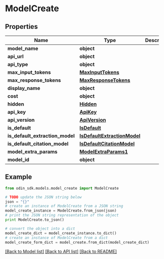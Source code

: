 # ModelCreate


## Properties

Name | Type | Description | Notes
------------ | ------------- | ------------- | -------------
**model_name** | **object** |  | 
**api_url** | **object** |  | 
**api_type** | **object** |  | 
**max_input_tokens** | [**MaxInputTokens**](MaxInputTokens.md) |  | 
**max_response_tokens** | [**MaxResponseTokens**](MaxResponseTokens.md) |  | 
**display_name** | **object** |  | 
**cost** | **object** |  | 
**hidden** | [**Hidden**](Hidden.md) |  | [optional] 
**api_key** | [**ApiKey**](ApiKey.md) |  | [optional] 
**api_version** | [**ApiVersion**](ApiVersion.md) |  | [optional] 
**is_default** | [**IsDefault**](IsDefault.md) |  | [optional] 
**is_default_extraction_model** | [**IsDefaultExtractionModel**](IsDefaultExtractionModel.md) |  | [optional] 
**is_default_citation_model** | [**IsDefaultCitationModel**](IsDefaultCitationModel.md) |  | [optional] 
**model_extra_params** | [**ModelExtraParams1**](ModelExtraParams1.md) |  | [optional] 
**model_id** | **object** |  | 

## Example

```python
from odin_sdk.models.model_create import ModelCreate

# TODO update the JSON string below
json = "{}"
# create an instance of ModelCreate from a JSON string
model_create_instance = ModelCreate.from_json(json)
# print the JSON string representation of the object
print ModelCreate.to_json()

# convert the object into a dict
model_create_dict = model_create_instance.to_dict()
# create an instance of ModelCreate from a dict
model_create_form_dict = model_create.from_dict(model_create_dict)
```
[[Back to Model list]](../README.md#documentation-for-models) [[Back to API list]](../README.md#documentation-for-api-endpoints) [[Back to README]](../README.md)


